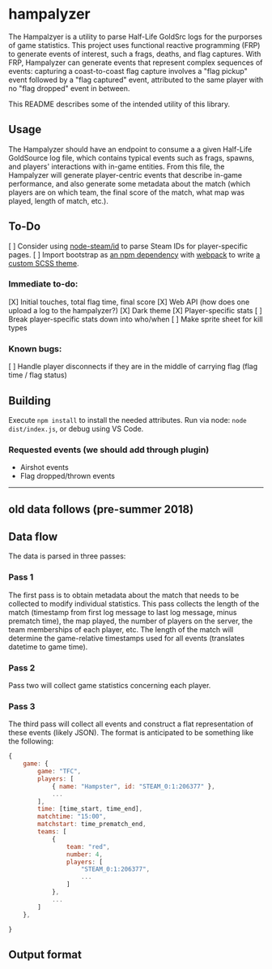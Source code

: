# hampalyzer

The Hampalzyer is a utility to parse Half-Life GoldSrc logs for the purporses of game statistics.  This project uses functional reactive programming (FRP) to generate events of interest, such a frags, deaths, and flag captures.  With FRP, Hampalyzer can generate events that represent complex sequences of events: capturing a coast-to-coast flag capture involves a "flag pickup" event followed by a "flag captured" event, attributed to the same player with no "flag dropped" event in between.

This README describes some of the intended utility of this library.

## Usage

The Hampalyzer should have an endpoint to consume a a given Half-Life GoldSource log file, which contains typical events such as frags, spawns, and players' interactions with in-game entities. From this file, the Hampalyzer will generate player-centric events that describe in-game performance, and also generate some metadata about the match (which players are on which team,
the final score of the match, what map was played, length of match, etc.).

## To-Do

[ ] Consider using [node-steam/id](https://github.com/node-steam/id) to parse Steam IDs for player-specific pages.
[ ] Import bootstrap as [an npm dependency](https://getbootstrap.com/docs/4.4/getting-started/download/#npm) with [webpack](https://getbootstrap.com/docs/4.4/getting-started/webpack/) to write [a custom SCSS theme](https://getbootstrap.com/docs/4.4/getting-started/theming/).

### Immediate to-do:

[X] Initial touches, total flag time, final score
[X] Web API (how does one upload a log to the hampalyzer?)
[X] Dark theme
[X] Player-specific stats
[ ] Break player-specific stats down into who/when
[ ] Make sprite sheet for kill types

### Known bugs:

[ ] Handle player disconnects if they are in the middle of carrying flag (flag time / flag status)

## Building

Execute `npm install` to install the needed attributes.  Run via node: `node dist/index.js`, or debug using VS Code.

### Requested events (we should add through plugin)
* Airshot events
* Flag dropped/thrown events



---

## old data follows (pre-summer 2018)

## Data flow

The data is parsed in three passes:

### Pass 1

The first pass is to obtain metadata about the match that needs to be collected to modify individual statistics.  This pass collects the length of the match (timestamp from first log message to last log message, minus prematch time), the map played, the number of players on the server, the team memberships of each player, etc.  The length of the match will determine the game-relative timestamps used for all events (translates datetime to game time).

### Pass 2

Pass two will collect game statistics concerning each player.

### Pass 3

The third pass will collect all events and construct a flat representation of these events (likely JSON).  The format is anticipated to be something like the following:

```javascript
{
    game: {
        game: "TFC",
        players: [
            { name: "Hampster", id: "STEAM_0:1:206377" },
            ...
        ],
        time: [time_start, time_end],
        matchtime: "15:00",
        matchstart: time_prematch_end,
        teams: [
            {
                team: "red",
                number: 4,
                players: [
                    "STEAM_0:1:206377",
                    ...
                ]
            },
            ...
        ]
    },

}
```

## Output format
